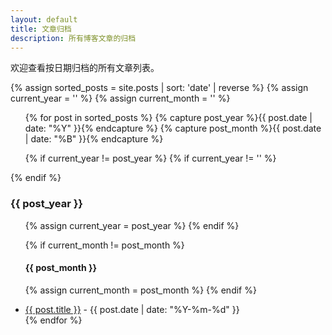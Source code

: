 ```yaml
---
layout: default
title: 文章归档
description: 所有博客文章的归档
---
```

欢迎查看按日期归档的所有文章列表。

{% assign sorted_posts = site.posts | sort: 'date' | reverse %}
{% assign current_year = '' %}
{% assign current_month = '' %}

<ul>
{% for post in sorted_posts %}
  {% capture post_year %}{{ post.date | date: "%Y" }}{% endcapture %}
  {% capture post_month %}{{ post.date | date: "%B" }}{% endcapture %}

  {% if current_year != post_year %}
    {% if current_year != '' %}
      </ul>
    {% endif %}
    <h3>{{ post_year }}</h3>
    <ul>
    {% assign current_year = post_year %}
  {% endif %}

  {% if current_month != post_month %}
    <h4>{{ post_month }}</h4>
    {% assign current_month = post_month %}
  {% endif %}

  <li><a href="{{ post.url | prepend: site.baseurl }}">{{ post.title }}</a> - <span class="post-date">{{ post.date | date: "%Y-%m-%d" }}</span></li>
{% endfor %}
</ul>
